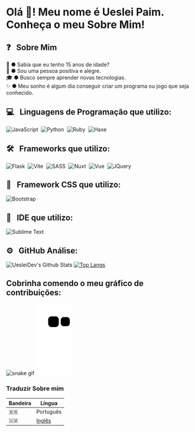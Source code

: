 <!-- ## 👋 &nbsp; Olá, me alegro por ter se interessado pelo o código -->
# Olá 👋! Meu nome é Ueslei Paim. Conheça o meu Sobre Mim!

## ❓ &nbsp; Sobre Mim

🍼 ● Sabia que eu tenho 15 anos de idade?\
🙂 ● Sou uma pessoa positiva e alegre.\
🎓 ● Busco sempre aprender novas tecnologias.\
✨ ● Meu sonho é algum dia conseguir criar um programa ou jogo que seja conhecido.


## 💻 &nbsp; Linguagens de Programação que utilizo:

![JavaScript](https://img.shields.io/badge/-JavaScript-05122A?style=flat&logo=javascript)&nbsp;
![Python](https://img.shields.io/badge/-Python-05122A?style=flat&logo=python)&nbsp;
![Ruby](https://img.shields.io/badge/-Ruby-05122A?style=flat&logo=ruby)&nbsp;
![Haxe](https://img.shields.io/badge/-Haxe-05122A?style=flat&logo=haxe)

## 🛠 &nbsp; Frameworks que utilizo:

![Flask](https://img.shields.io/badge/-Flask-05122A?style=flat&logo=flask)&nbsp;
![Vite](https://img.shields.io/badge/-Vite-05122A?style=flat&logo=vite)&nbsp;
![SASS](https://img.shields.io/badge/-SASS-05122A?style=flat&logo=sass)&nbsp;
![Nuxt](https://img.shields.io/badge/-Nuxt.JS-05122A?style=flat&logo=nuxt.js)&nbsp;
![Vue](https://img.shields.io/badge/-Vue-05122A?style=flat&logo=vue.js)&nbsp;
![JQuery](https://img.shields.io/badge/-JQuery-05122A?style=flat&logo=jquery)&nbsp;

## 🎨 &nbsp; Framework CSS que utilizo:

![Bootstrap](https://img.shields.io/badge/-Bootstrap-05122A?style=flat&logo=bootstrap)&nbsp;

## 🧪 &nbsp; IDE que utilizo:

![Sublime Text](https://img.shields.io/badge/-Sublime%20Text-05122A?style=flat&logo=sublime-text&logoColor=ORANGE)&nbsp;

## ⚙️ &nbsp; GitHub Análise:

![UesleiDev's Github Stats](https://github-readme-stats.vercel.app/api?username=uesleibros&show_icons=true&theme=blue-theme&show_owner=true)
[![Top Langs](https://github-readme-stats.vercel.app/api/top-langs/?username=uesleibros&layout=compact)](https://github.com/anuraghazra/github-readme-stats)


## Cobrinha comendo o meu gráfico de contribuições:
![snake gif](https://raw.githubusercontent.com/uesleibros/uesleibros/output/github-contribution-grid-snake-dark.svg#gh-dark-mode-only)
![snake gif](https://raw.githubusercontent.com/uesleibros/uesleibros/output/github-contribution-grid-snake.svg#gh-light-mode-only)

### Traduzir Sobre mim
| Bandeira | Língua |
|----------|--------|
|   🇧🇷     | Português |
|   🇺🇲     | [Inglês](../../lang/en.md) |
